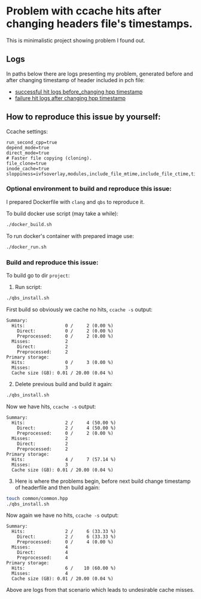 # Problem with ccache hits after changing headers file's timestamps.

This is minimalistic project showing problem I found out. 

## Logs 

In paths below there are logs presenting my problem, generated before and after changing timestamp of header included in pch file:

- [successful hit logs before_changing hpp timestamp](project/logs/successful_hit_logs_before_changing_hpp_timestamp)
- [failure hit logs after changing hpp timestamp](project/logs/failure_hit_logs_after_changing_hpp_timestamp)

## How to reproduce this issue by yourself:

Ccache settings:

```
run_second_cpp=true
depend_mode=true
direct_mode=true
# Faster file copying (cloning).
file_clone=true
inode_cache=true
sloppiness=ivfsoverlay,modules,include_file_mtime,include_file_ctime,time_macros,pch_defines,clang_index_store,system_headers,locale
```

### Optional environment to build and reproduce this issue:

I prepared Dockerfile with `clang` and `qbs` to reproduce it.

To build docker use script (may take a while):

```sh
./docker_build.sh
```

To run docker's container with prepared image use:

```sh
./docker_run.sh
``` 

### Build and reproduce this issue:

To build go to dir `project`:

1) Run script:

```sh
./qbs_install.sh
```
First build so obviously we cache no hits, `ccache -s` output:

```
Summary:
  Hits:               0 /     2 (0.00 %)
    Direct:           0 /     2 (0.00 %)
    Preprocessed:     0 /     2 (0.00 %)
  Misses:             2
    Direct:           2
    Preprocessed:     2
Primary storage:
  Hits:               0 /     3 (0.00 %)
  Misses:             3
  Cache size (GB): 0.01 / 20.00 (0.04 %)
```
2) Delete previous build and build it again:

```sh
./qbs_install.sh
```
Now we have hits, `ccache -s` output:

```
Summary:
  Hits:               2 /     4 (50.00 %)
    Direct:           2 /     4 (50.00 %)
    Preprocessed:     0 /     2 (0.00 %)
  Misses:             2
    Direct:           2
    Preprocessed:     2
Primary storage:
  Hits:               4 /     7 (57.14 %)
  Misses:             3
  Cache size (GB): 0.01 / 20.00 (0.04 %)
```
3) Here is where the problems begin, before next build change timestamp of headerfile and then build again:

```sh
touch common/common.hpp
./qbs_install.sh
```
Now again we have no hits, `ccache -s` output:

```
Summary:
  Hits:               2 /     6 (33.33 %)
    Direct:           2 /     6 (33.33 %)
    Preprocessed:     0 /     4 (0.00 %)
  Misses:             4
    Direct:           4
    Preprocessed:     4
Primary storage:
  Hits:               6 /    10 (60.00 %)
  Misses:             4
  Cache size (GB): 0.01 / 20.00 (0.04 %)
``` 
Above are logs from that scenario which leads to undesirable cache misses. 



